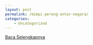```yaml
---
layout: post
permalink: /mimpi-perang-antar-negara/
categories:
    - Uncategorized
---
```


[Baca Selengkapnya](/01)